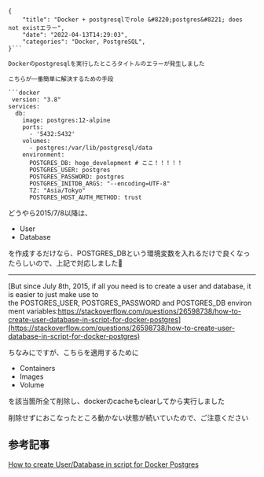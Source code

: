 ```metadata
{
    "title": "Docker + postgresqlでrole &#8220;postgres&#8221; does not existエラー",
    "date": "2022-04-13T14:29:03",
    "categories": "Docker, PostgreSQL",
}```

Dockerのpostgresqlを実行したところタイトルのエラーが発生しました

こちらが一番簡単に解決するための手段

```docker
 version: "3.8"
services:
  db:
    image: postgres:12-alpine
    ports:
      - '5432:5432'
    volumes:
      - postgres:/var/lib/postgresql/data
    environment:
      POSTGRES_DB: hoge_development # ここ！！！！！
      POSTGRES_USER: postgres
      POSTGRES_PASSWORD: postgres
      POSTGRES_INITDB_ARGS: "--encoding=UTF-8"
      TZ: "Asia/Tokyo"
      POSTGRES_HOST_AUTH_METHOD: trust

```

どうやら2015/7/8以降は、

- User
- Database

を作成するだけなら、POSTGRES_DBという環境変数を入れるだけで良くなったらしいので、上記で対応しました🙌

<hr class="wp-block-separator">

[But since July 8th, 2015, if all you need is to create a user and database, it is easier to just make use to the POSTGRES_USER, POSTGRES_PASSWORD and POSTGRES_DB environment variables:https://stackoverflow.com/questions/26598738/how-to-create-user-database-in-script-for-docker-postgres](https://stackoverflow.com/questions/26598738/how-to-create-user-database-in-script-for-docker-postgres)

ちなみにですが、こちらを適用するために

- Containers
- Images
- Volume

を該当箇所全て削除し、dockerのcacheもclearしてから実行しました

削除せずにおこなったところ動かない状態が続いていたので、ご注意ください

## 参考記事

[How to create User/Database in script for Docker Postgres](https://stackoverflow.com/questions/26598738/how-to-create-user-database-in-script-for-docker-postgres)
